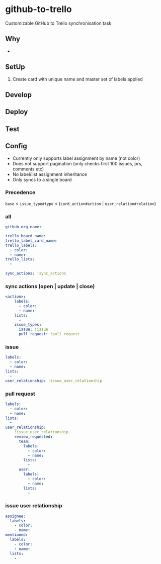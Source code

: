 # github-to-trello
Customizable GitHub to Trello synchronisation task

## Why
* 


## SetUp

1. Create card with unique name and master set of labels applied

## Develop

## Deploy

## Test


## Config
* Currently only supports label assignment by name (not color)
* Does not support pagination (only checks first 100 issues, prs, comments etc)
* No label/list assignment inheritance
* Only syncs to a single board
### Precedence
`base` < `issue_type#type` < (`card_action#action` | `user_relation#relation`)
### all
```yaml
github_org_name:

trello_board_name:
trello_label_card_name:
trello_labels:
  - color:
  - name:
trello_lists:
  -
  
sync_actions: !sync_actions
```

### sync actions (open | update | close)
```yaml
<action>:
    labels:
      - color:
      - name:
    lists:
      -
    issue_types:
      issue: !issue
      pull_request: !pull_request
```

### issue
```yaml
labels:
  - color:
  - name:
lists:
  -
user_relationship: !issue_user_relationship
```

### pull request
```yaml
labels:
  - color:
  - name:
lists:
  -
user_relationship:
    !issue_user_relationship
    review_requested:
      team:
        labels:
          - color:
          - name:
        lists:
          -
      user:
        labels:
          - color:
          - name:
        lists:
          -
```

### issue user relationship
```yaml
assignee:
  labels:
    - color:
    - name:
mentioned:
  labels:
    - color:
    - name:
  lists:
    -

```